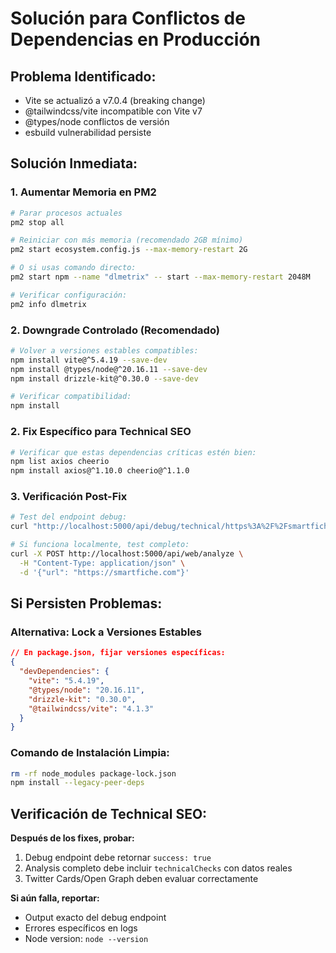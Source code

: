 # Solución para Conflictos de Dependencias en Producción

## **Problema Identificado:**
- Vite se actualizó a v7.0.4 (breaking change)
- @tailwindcss/vite incompatible con Vite v7
- @types/node conflictos de versión
- esbuild vulnerabilidad persiste

## **Solución Inmediata:**

### 1. **Aumentar Memoria en PM2**
```bash
# Parar procesos actuales
pm2 stop all

# Reiniciar con más memoria (recomendado 2GB mínimo)
pm2 start ecosystem.config.js --max-memory-restart 2G

# O si usas comando directo:
pm2 start npm --name "dlmetrix" -- start --max-memory-restart 2048M

# Verificar configuración:
pm2 info dlmetrix
```

### 2. **Downgrade Controlado** (Recomendado)
```bash
# Volver a versiones estables compatibles:
npm install vite@^5.4.19 --save-dev
npm install @types/node@^20.16.11 --save-dev
npm install drizzle-kit@^0.30.0 --save-dev

# Verificar compatibilidad:
npm install
```

### 2. **Fix Específico para Technical SEO**
```bash
# Verificar que estas dependencias críticas estén bien:
npm list axios cheerio
npm install axios@^1.10.0 cheerio@^1.1.0
```

### 3. **Verificación Post-Fix**
```bash
# Test del endpoint debug:
curl "http://localhost:5000/api/debug/technical/https%3A%2F%2Fsmartfiche.com"

# Si funciona localmente, test completo:
curl -X POST http://localhost:5000/api/web/analyze \
  -H "Content-Type: application/json" \
  -d '{"url": "https://smartfiche.com"}'
```

## **Si Persisten Problemas:**

### Alternativa: Lock a Versiones Estables
```json
// En package.json, fijar versiones específicas:
{
  "devDependencies": {
    "vite": "5.4.19",
    "@types/node": "20.16.11",
    "drizzle-kit": "0.30.0",
    "@tailwindcss/vite": "4.1.3"
  }
}
```

### Comando de Instalación Limpia:
```bash
rm -rf node_modules package-lock.json
npm install --legacy-peer-deps
```

## **Verificación de Technical SEO:**

**Después de los fixes, probar:**
1. Debug endpoint debe retornar `success: true`
2. Analysis completo debe incluir `technicalChecks` con datos reales
3. Twitter Cards/Open Graph deben evaluar correctamente

**Si aún falla, reportar:**
- Output exacto del debug endpoint
- Errores específicos en logs
- Node version: `node --version`